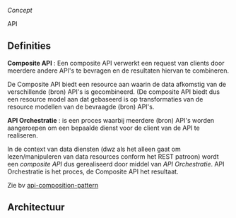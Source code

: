 _Concept_ 

API 

## Definities

**Composite API** : Een composite API verwerkt een request van clients door meerdere andere API's te bevragen en de resultaten hiervan te combineren.

De Composite API biedt een resource aan waarin de data afkomstig van de verschillende (bron) API's is gecombineerd.
(De composite API biedt dus een resource model aan dat gebaseerd is op transformaties van de resource modellen van de bevraagde (bron) API's. 

**API Orchestratie** : is een proces waarbij meerdere (bron) API's worden aangeroepen om een bepaalde dienst voor de client van de API te realiseren.

In de context van data diensten (dwz als het alleen gaat om lezen/manipuleren van data resources conform het REST patroon) wordt een *composite API* dus gerealiseerd door middel van *API Orchestratie*. API Orchestratie is het proces, de Composite API het resultaat.  



Zie bv [api-composition-pattern](https://crishantha.medium.com/microservices-patterns-api-composition-pattern-27040cae5bd3)

## Architectuur
